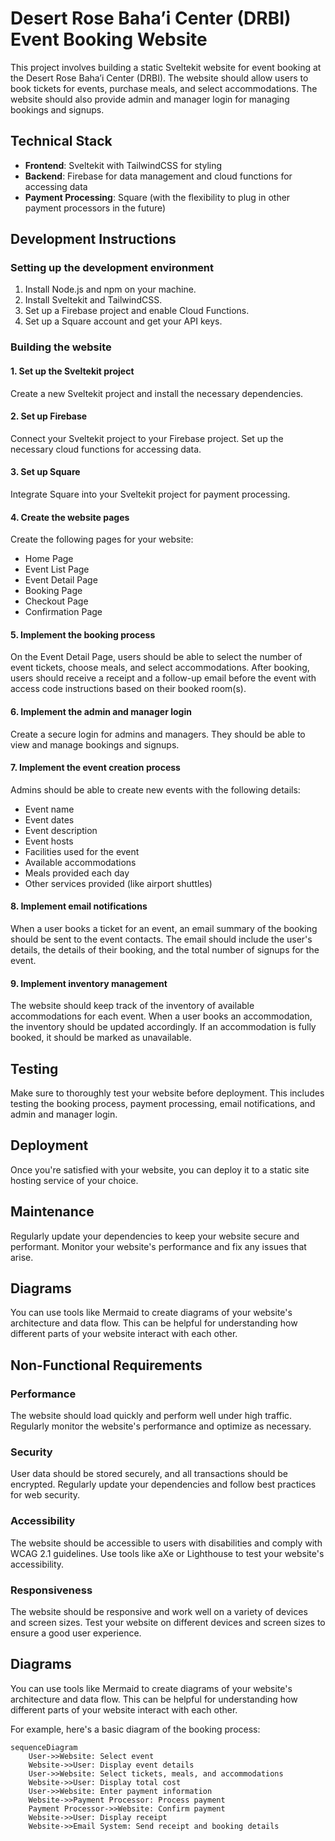 # Desert Rose Baha’i Center (DRBI) Event Booking Website

This project involves building a static Sveltekit website for event booking at the Desert Rose Baha’i Center (DRBI). The website should allow users to book tickets for events, purchase meals, and select accommodations. The website should also provide admin and manager login for managing bookings and signups.

## Technical Stack

- **Frontend**: Sveltekit with TailwindCSS for styling
- **Backend**: Firebase for data management and cloud functions for accessing data
- **Payment Processing**: Square (with the flexibility to plug in other payment processors in the future)

## Development Instructions

### Setting up the development environment

1. Install Node.js and npm on your machine.
2. Install Sveltekit and TailwindCSS.
3. Set up a Firebase project and enable Cloud Functions.
4. Set up a Square account and get your API keys.

### Building the website

#### 1. Set up the Sveltekit project

Create a new Sveltekit project and install the necessary dependencies.

#### 2. Set up Firebase

Connect your Sveltekit project to your Firebase project. Set up the necessary cloud functions for accessing data.

#### 3. Set up Square

Integrate Square into your Sveltekit project for payment processing.

#### 4. Create the website pages

Create the following pages for your website:

- Home Page
- Event List Page
- Event Detail Page
- Booking Page
- Checkout Page
- Confirmation Page

#### 5. Implement the booking process

On the Event Detail Page, users should be able to select the number of event tickets, choose meals, and select accommodations. After booking, users should receive a receipt and a follow-up email before the event with access code instructions based on their booked room(s).

#### 6. Implement the admin and manager login

Create a secure login for admins and managers. They should be able to view and manage bookings and signups.

#### 7. Implement the event creation process

Admins should be able to create new events with the following details:

- Event name
- Event dates
- Event description
- Event hosts
- Facilities used for the event
- Available accommodations
- Meals provided each day
- Other services provided (like airport shuttles)

#### 8. Implement email notifications

When a user books a ticket for an event, an email summary of the booking should be sent to the event contacts. The email should include the user's details, the details of their booking, and the total number of signups for the event.

#### 9. Implement inventory management

The website should keep track of the inventory of available accommodations for each event. When a user books an accommodation, the inventory should be updated accordingly. If an accommodation is fully booked, it should be marked as unavailable.

## Testing

Make sure to thoroughly test your website before deployment. This includes testing the booking process, payment processing, email notifications, and admin and manager login.

## Deployment

Once you're satisfied with your website, you can deploy it to a static site hosting service of your choice.

## Maintenance

Regularly update your dependencies to keep your website secure and performant. Monitor your website's performance and fix any issues that arise.

## Diagrams

You can use tools like Mermaid to create diagrams of your website's architecture and data flow. This can be helpful for understanding how different parts of your website interact with each other.



## Non-Functional Requirements

### Performance
The website should load quickly and perform well under high traffic. Regularly monitor the website's performance and optimize as necessary.

### Security
User data should be stored securely, and all transactions should be encrypted. Regularly update your dependencies and follow best practices for web security.

### Accessibility
The website should be accessible to users with disabilities and comply with WCAG 2.1 guidelines. Use tools like aXe or Lighthouse to test your website's accessibility.

### Responsiveness
The website should be responsive and work well on a variety of devices and screen sizes. Test your website on different devices and screen sizes to ensure a good user experience.

## Diagrams

You can use tools like Mermaid to create diagrams of your website's architecture and data flow. This can be helpful for understanding how different parts of your website interact with each other.

For example, here's a basic diagram of the booking process:

```mermaid
sequenceDiagram
    User->>Website: Select event
    Website->>User: Display event details
    User->>Website: Select tickets, meals, and accommodations
    Website->>User: Display total cost
    User->>Website: Enter payment information
    Website->>Payment Processor: Process payment
    Payment Processor->>Website: Confirm payment
    Website->>User: Display receipt
    Website->>Email System: Send receipt and booking details





